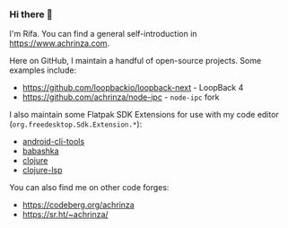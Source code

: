 ### Hi there 👋

I'm Rifa. You can find a general self-introduction in <https://www.achrinza.com>.

Here on GitHub, I maintain a handful of open-source projects. Some examples include:

- https://github.com/loopbackio/loopback-next - LoopBack 4
- https://github.com/achrinza/node-ipc - `node-ipc` fork

I also maintain some Flatpak SDK Extensions for use with my code editor (`org.freedesktop.Sdk.Extension.*`):

- [android-cli-tools](https://github.com/achrinza/org.freedesktop.Sdk.Extension.android-cli-tools)
- [babashka](https://github.com/achrinza/org.freedesktop.Sdk.Extension.babashka)
- [clojure](https://github.com/achrinza/org.freedesktop.Sdk.Extension.clojure)
- [clojure-lsp](https://github.com/achrinza/org.freedesktop.Sdk.Extension.clojure-lsp)

You can also find me on other code forges:

- https://codeberg.org/achrinza
- https://sr.ht/~achrinza/

<!--
**achrinza/achrinza** is a ✨ _special_ ✨ repository because its `README.md` (this file) appears on your GitHub profile.

Here are some ideas to get you started:

- 🔭 I’m currently working on ...
- 🌱 I’m currently learning ...
- 👯 I’m looking to collaborate on ...
- 🤔 I’m looking for help with ...
- 💬 Ask me about ...
- 📫 How to reach me: ...
- 😄 Pronouns: ...
- ⚡ Fun fact: ...
-->

